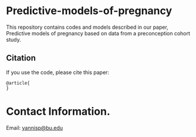 # Predictive-models-of-pregnancy


This repository contains codes and models described in our paper, Predictive models of pregnancy based on data from a preconception cohort study.


## Citation

If you use the code, please cite this paper:

```text
@article{
}
```

# Contact Information. 
Email: yannisp@bu.edu
